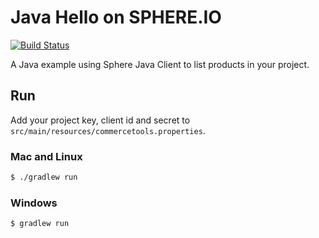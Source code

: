 Java Hello on SPHERE.IO
=======================

[![Build Status](https://travis-ci.org/sphereio/sphere-hello-api-java.png?branch=master)](https://travis-ci.org/sphereio/sphere-hello-api-java)

A Java example using Sphere Java Client to list products in your project.

## Run

Add your project key, client id and secret to `src/main/resources/commercetools.properties`.

### Mac and Linux

```bash
$ ./gradlew run
```

### Windows

```bash
$ gradlew run
```

